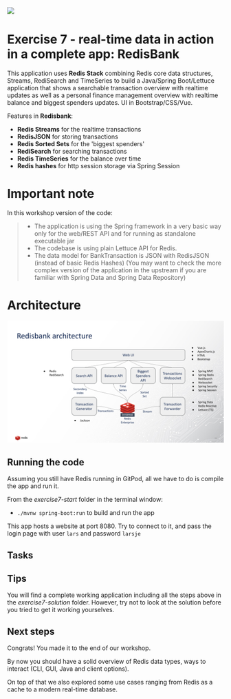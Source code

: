 <img src="../img/redis-logo-full-color-rgb.png" height=100/>

# Exercise 7 - real-time data in action in a complete app: RedisBank

This application uses **Redis Stack** combining Redis core data structures, Streams, RediSearch and TimeSeries to build a
Java/Spring Boot/Lettuce application that shows a searchable transaction overview with realtime updates
as well as a personal finance management overview with realtime balance and biggest spenders updates. UI in Bootstrap/CSS/Vue.

Features in **Redisbank**:

- **Redis Streams** for the realtime transactions
- **RedisJSON** for storing transactions
- **Redis Sorted Sets** for the 'biggest spenders'
- **RediSearch** for searching transactions
- **Redis TimeSeries** for the balance over time
- **Redis hashes** for http session storage via Spring Session

# Important note

In this workshop version of the code:

> - The application is using the Spring framework in a very basic way only for the web/REST API and for running as standalone executable jar
> - The codebase is using plain Lettuce API for Redis.
> - The data model for BankTransaction is JSON with RedisJSON (instead of basic Redis Hashes)
(You may want to check the more complex version of the application in the upstream if you are familiar with Spring Data and Spring Data Repository)

# Architecture
<img src="../img/architecture.png"/>

## Running the code

Assuming you still have Redis running in GitPod, all we have to do is compile the app and run it.

From the *exercise7-start* folder in the terminal window:

- `./mvnw spring-boot:run` to build and run the app

This app hosts a website at port 8080. Try to connect to it, and pass the login page with user `lars` and password `larsje`

## Tasks

## Tips

You will find a complete working application including all the steps above in the *exercise7-solution* folder. However, try not to look at the solution before you tried to get it working yourselves.

## Next steps

Congrats! You made it to the end of our workshop.

By now you should have a solid overview of Redis data types, ways to interact (CLI, GUI, Java and client options). 

On top of that we also explored some use cases ranging from Redis as a cache to a modern real-time database.